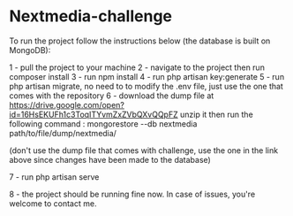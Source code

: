 # Nextmedia-challenge
To run the project follow the instructions below (the database is built on MongoDB):

1 - pull the project to your machine
2 - navigate to the project then run composer install
3 - run npm install
4 - run php artisan key:generate
5 - run php artisan migrate, no need to to modify the .env file, just use the one that comes with the repository
6 - download the dump file at https://drive.google.com/open?id=16HsEKUFh1c3ToqITYvmZxZVbQXvQQpFZ
unzip it then run the following command : mongorestore --db nextmedia path/to/file/dump/nextmedia/

(don't use the dump file that comes with challenge, use the one in the link above since changes have been made to the database)

7 - run php artisan serve

8 - the project should be running fine now. In case of issues, you're welcome to contact me.




